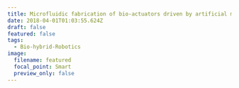 ```yaml
---
title: Microfluidic fabrication of bio-actuators driven by artificial muscle
date: 2018-04-01T01:03:55.624Z
draft: false
featured: false
tags:
  - Bio-hybrid-Robotics
image:
  filename: featured
  focal_point: Smart
  preview_only: false
---
```

